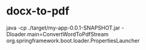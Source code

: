 # docx-to-pdf

java -cp ./target/my-app-0.0.1-SNAPSHOT.jar -Dloader.main=ConvertWordToPdfStream org.springframework.boot.loader.PropertiesLauncher
